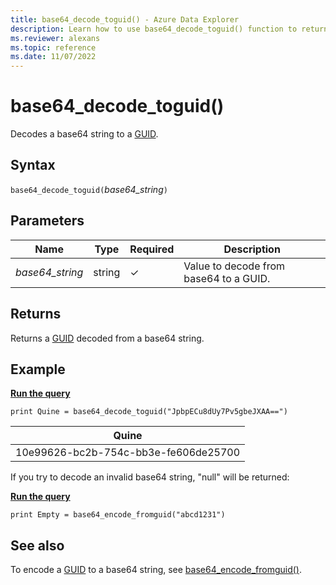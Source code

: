 ```yaml
---
title: base64_decode_toguid() - Azure Data Explorer
description: Learn how to use base64_decode_toguid() function to return a GUID from a base64 string. 
ms.reviewer: alexans
ms.topic: reference 
ms.date: 11/07/2022
---
```

# base64_decode_toguid()

Decodes a base64 string to a [GUID](./scalar-data-types/guid.md).

## Syntax

`base64_decode_toguid(`*base64_string*`)`

## Parameters

| Name | Type | Required | Description |
|--|--|--|--|
| *base64_string* | string | &check; | Value to decode from base64 to a GUID. |

## Returns

Returns a [GUID](./scalar-data-types/guid.md) decoded from a base64 string.

## Example

[**Run the query**](https://dataexplorer.azure.com/clusters/help/databases/Samples?query=H4sIAAAAAAAAAysoyswrUQgszcxLVbBVSEosTjUziU9JTc5PSY0vyU8vzUzRUPIqSCpwdS61SAmtNA8oM01PSvWKcHS0tVXSBAA/Uk1CPgAAAA==)

```kusto
print Quine = base64_decode_toguid("JpbpECu8dUy7Pv5gbeJXAA==")  
```

|Quine|
|-----|
|10e99626-bc2b-754c-bb3e-fe606de25700|

If you try to decode an invalid base64 string, "null" will be returned:

[**Run the query**](https://dataexplorer.azure.com/clusters/help/databases/Samples?query=H4sIAAAAAAAAAysoyswrUXDNLSipVLBVSEosTjUziU/NS85PSY1PK8rPTS/NTNFQSkxKTjE0MjZU0gQApqVKnzAAAAA=)

```kusto
print Empty = base64_encode_fromguid("abcd1231")
```

## See also

To encode a [GUID](./scalar-data-types/guid.md) to a base64 string, see [base64_encode_fromguid()](base64-encode-fromguid-function.md).
